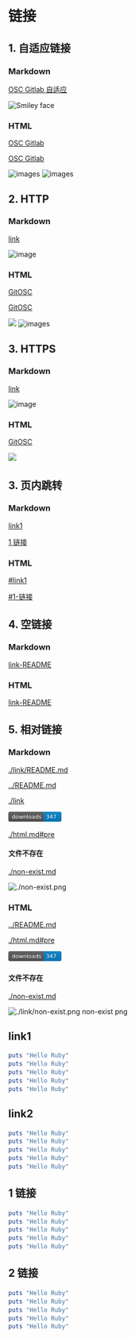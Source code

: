 # 链接

## 1. 自适应链接

### Markdown

[OSC Gitlab 自适应](//www.oschina.net/p/gitlab)

<img src="//git.oschina.net/uploads/images/2017/0810/183500_34179a09_340906.jpeg" alt="Smiley face" height="42" width="42">

### HTML

<a href="//www.oschina.net/p/gitlab">OSC Gitlab</a>

<a href="//www.oschina.net/p/gitlab" class="cls">OSC Gitlab</a>

<img alt="images" src="https://git.oschina.net/uploads/images/2017/0810/183500_34179a09_340906.jpeg"/>

<img alt="images" src="https://git.oschina.net/uploads/images/2017/0810/183500_34179a09_340906.jpeg" class="cls"/>

## 2. HTTP

### Markdown

[link](http://git.oschina.net/osc/osc/blob/master/readme.md)

![image](http://git.oschina.net/uploads/images/2017/0810/183500_34179a09_340906.jpeg)

### HTML

<a href="http://git.oschina.net/osc/osc/blob/master/readme.md">GitOSC</a>

<a href="http://git.oschina.net/osc/osc/blob/master/readme.md" class="cls">GitOSC</a>

<img src="https://git.oschina.net/uploads/images/2017/0810/183500_34179a09_340906.jpeg"/>

<img alt="images" src="https://git.oschina.net/uploads/images/2017/0810/183500_34179a09_340906.jpeg"/>

## 3. HTTPS

### Markdown

[link](https://git.oschina.net/osc/osc/blob/master/readme.md)

![image](https://git.oschina.net/uploads/images/2017/0810/183500_34179a09_340906.jpeg)

### HTML

<a href="https://git.oschina.net/osc/osc/blob/master/readme.md" class="cls">GitOSC</a>

<img src="https://git.oschina.net/uploads/images/2017/0810/183500_34179a09_340906.jpeg"/>

## 3. 页内跳转

### Markdown

[link1](#link1)

[1 链接](#1-链接)

### HTML

<a href="#link1">#link1</a>

<a href="#1-链接">#1-链接</a>

## 4. 空链接

### Markdown

[link-README]()

### HTML

<a href="">link-README</a>

## 5. 相对链接

### Markdown

[./link/README.md](./link/README.md)

[../README.md](../README.md)

[./link](./link)

![./link/1.png](./link/1.png)

[./html.md#pre](./html.md#pre)

#### 文件不存在

[./non-exist.md](./non-exist.md)

![./non-exist.png](./non-exist.png)

### HTML

<a href="../README.md">../README.md</a>

<a href="./html.md#pre">./html.md#pre</a>

<img src="./link/1.png" alt="./link/1.png"/>

#### 文件不存在

<a href="./non-exist.md">./non-exist.md</a>

<img src="./link/non-exist.png" alt="./link/non-exist.png"/> non-exist png

## link1

```ruby
puts "Hello Ruby"
puts "Hello Ruby"
puts "Hello Ruby"
puts "Hello Ruby"
puts "Hello Ruby"
```

## link2

```ruby
puts "Hello Ruby"
puts "Hello Ruby"
puts "Hello Ruby"
puts "Hello Ruby"
puts "Hello Ruby"
```

## 1 链接

```ruby
puts "Hello Ruby"
puts "Hello Ruby"
puts "Hello Ruby"
puts "Hello Ruby"
puts "Hello Ruby"
```

## 2 链接

```ruby
puts "Hello Ruby"
puts "Hello Ruby"
puts "Hello Ruby"
puts "Hello Ruby"
puts "Hello Ruby"
```
